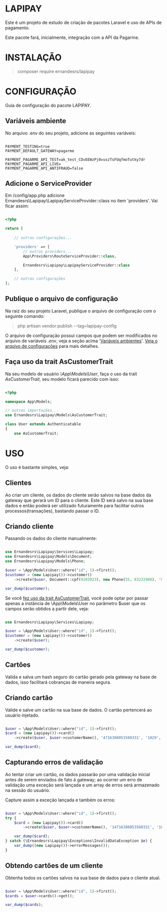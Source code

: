 # LAPIPAY
Este é um projeto de estudo de criação de pacotes Laravel e uso de APIs de pagamento.

Este pacote fará, inicialmente, integração com a API da Pagarme.

# INSTALAÇÃO
> composer require ernandesrs/lapipay

# CONFIGURAÇÃO
Guia de configuração do pacote LAPIPAY.

## Variáveis ambiente
No arquivo .env do seu projeto, adicione as seguintes variáveis:
```

PAYMENT_TESTING=true
PAYMENT_DEFAULT_GATEWAY=pagarme

PAYMENT_PAGARME_API_TEST=ak_test_CDvEEWzPj0vuszTsFUqfmoTutky7dr
PAYMENT_PAGARME_API_LIVE=
PAYMENT_PAGARME_API_ANTIFRAUD=false

```

## Adicione o ServiceProvider
Em /config/app.php adicione Ernandesrs\Lapipay\LapipayServiceProvider::class no item 'providers'. Vai ficar assim:
```php

<?php

return [
    
    // outras configurações... 

    'providers' => [
        // outros providers...
        App\Providers\RouteServiceProvider::class,

        Ernandesrs\Lapipay\LapipayServiceProvider::class
    ],

    // outras configurações
];

```

## Publique o arquivo de configuração
Na raiz do seu projeto Laravel, publique o arquivo de configuração com o seguinte comando:
> php artisan vendor:publish --tag=lapipay-config

O arquivo de configuração possui campos que podem ser modificados no arquivo de variáveis <i>.env</i>, veja a seção acima '[Variáveis ambientes](#variáveis-ambiente)'. [Veja o arquivo de configurações](src/config/lapipay.php) para mais detalhes.

## Faça uso da trait AsCustomerTrait
Na seu modelo de usuário <i>\App\Models\User</i>, faça o uso da trait <i>AsCustomerTrait</i>, seu modelo ficará parecido com isso:
```php

<?php

namespace App\Models;

// outras importações...
use Ernandesrs\Lapipay\Models\AsCustomerTrait;

class User extends Authenticatable
{
    use AsCustomerTrait;

```

# USO
O uso é bastante simples, veja:

## Clientes
Ao criar um cliente, os dados do cliente serão salvos na base dados da gateway que gerará um ID para o cliente. Este ID será salvo na sua base dados e então poderá ser utilizado futuramente para facilitar outros processos(transações), bastando passar o ID.

## Criando cliente
Passando os dados do cliente manualmente:
```php

use Ernandesrs\Lapipay\Services\Lapipay;
use Ernandesrs\Lapipay\Models\Document;
use Ernandesrs\Lapipay\Models\Phone;

$user = \App\Models\User::where("id", 1)->first();
$customer = (new Lapipay())->customer()
    ->create($user, Document::cpf(9203923), new Phone(55, 83232988), '9023', 'Customer Name', 'customer@mail.com', 'br', 'individual');

var_dump($customer);

```
Se você [fez uso da trait AsCustomerTrait](#faça-uso-da-trait-ascustomertrait), você pode optar por passar apenas a instância de \App\Models\User no parâmetro $user que os campos serão obtidos a partir dele, veja:
```php

use Ernandesrs\Lapipay\Services\Lapipay;

$user = \App\Models\User::where("id", 1)->first();
$customer = (new Lapipay())->customer()
    ->create($user);

var_dump($customer);

```

## Cartões
Valida e salva um hash seguro do cartão gerado pela gateway na base de dados, isso facilitará cobranças de maneira segura.

## Criando cartão
Valide e salve um cartão na sua base de dados. O cartão pertencerá ao usuário injetado.
```php

$user = \App\Models\User::where("id", 1)->first();
$card = (new Lapipay())->card()
    ->create($user, $user->customerName(), '4716380053580331', '1029', '918');

var_dump($card);

```

## Capturando erros de validação
Ao tentar criar um cartão, os dados passarão por uma validação inicial antes de serem enviados de fato á gateway; ao ocorrer um erro de validação uma exceção será lançada e um array de erros será armazenado na sessão do usuário.

Capture assim a exceção lançada e também os erros:
```php

$user = \App\Models\User::where("id", 1)->first();
try {
    $card = (new Lapipay())->card()
        ->create($user, $user->customerName(), '14716380053580331', '1029', '918');

    var_dump($card);
} catch (\Ernandesrs\Lapipay\Exceptions\InvalidDataException $e) {
    var_dump((new Lapipay())->errorMessages());
}

```

## Obtendo cartões de um cliente
Obtenha todos os cartões salvos na sua base de dados para o cliente atual.
```php

$user = \App\Models\User::where("id", 1)->first();
$cards = $user->cards()->get();

var_dump($cards);

```
